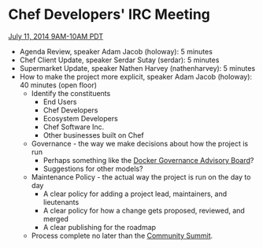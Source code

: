 # Chef Developers' IRC Meeting

[July 11, 2014 9AM-10AM PDT](http://www.timeanddate.com/worldclock/fixedtime.html?msg=%23chef-hacking+developers%27+meeting&iso=20140711T12&p1=419&ah=1)

* Agenda Review, speaker Adam Jacob (holoway): 5 minutes
* Chef Client Update, speaker Serdar Sutay (serdar): 5 minutes
* Supermarket Update, speaker Nathen Harvey (nathenharvey): 5 minutes
* How to make the project more explicit, speaker Adam Jacob (holoway): 40 minutes (open floor)
  * Identify the constituents
    * End Users
    * Chef Developers
    * Ecosystem Developers
    * Chef Software Inc.
    * Other businesses built on Chef
  * Governance - the way we make decisions about how the project is run
    * Perhaps something like the [Docker Governance Advisory Board](http://www.docker.com/community/governance/)?
    * Suggestions for other models?
  * Maintenance Policy - the actual way the project is run on the day to day
    * A clear policy for adding a project lead, maintainers, and lieutenants
    * A clear policy for how a change gets proposed, reviewed, and merged
    * A clear publishing for the roadmap
  * Process complete no later than the [Community Summit](http://getchef.com/summit).
